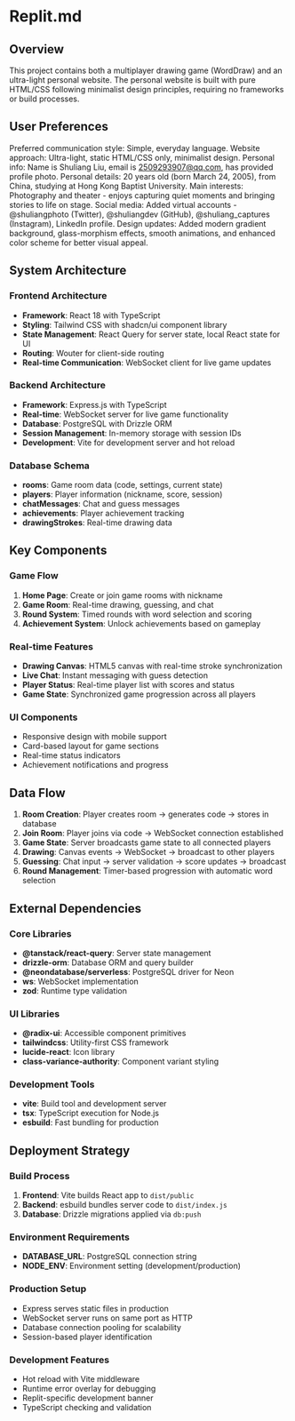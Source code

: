 # Replit.md

## Overview

This project contains both a multiplayer drawing game (WordDraw) and an ultra-light personal website. The personal website is built with pure HTML/CSS following minimalist design principles, requiring no frameworks or build processes.

## User Preferences

Preferred communication style: Simple, everyday language.
Website approach: Ultra-light, static HTML/CSS only, minimalist design.
Personal info: Name is Shuliang Liu, email is 2509293907@qq.com, has provided profile photo.
Personal details: 20 years old (born March 24, 2005), from China, studying at Hong Kong Baptist University.
Main interests: Photography and theater - enjoys capturing quiet moments and bringing stories to life on stage.
Social media: Added virtual accounts - @shuliangphoto (Twitter), @shuliangdev (GitHub), @shuliang_captures (Instagram), LinkedIn profile.
Design updates: Added modern gradient background, glass-morphism effects, smooth animations, and enhanced color scheme for better visual appeal.

## System Architecture

### Frontend Architecture
- **Framework**: React 18 with TypeScript
- **Styling**: Tailwind CSS with shadcn/ui component library
- **State Management**: React Query for server state, local React state for UI
- **Routing**: Wouter for client-side routing
- **Real-time Communication**: WebSocket client for live game updates

### Backend Architecture
- **Framework**: Express.js with TypeScript
- **Real-time**: WebSocket server for live game functionality
- **Database**: PostgreSQL with Drizzle ORM
- **Session Management**: In-memory storage with session IDs
- **Development**: Vite for development server and hot reload

### Database Schema
- **rooms**: Game room data (code, settings, current state)
- **players**: Player information (nickname, score, session)
- **chatMessages**: Chat and guess messages
- **achievements**: Player achievement tracking
- **drawingStrokes**: Real-time drawing data

## Key Components

### Game Flow
1. **Home Page**: Create or join game rooms with nickname
2. **Game Room**: Real-time drawing, guessing, and chat
3. **Round System**: Timed rounds with word selection and scoring
4. **Achievement System**: Unlock achievements based on gameplay

### Real-time Features
- **Drawing Canvas**: HTML5 canvas with real-time stroke synchronization
- **Live Chat**: Instant messaging with guess detection
- **Player Status**: Real-time player list with scores and status
- **Game State**: Synchronized game progression across all players

### UI Components
- Responsive design with mobile support
- Card-based layout for game sections
- Real-time status indicators
- Achievement notifications and progress

## Data Flow

1. **Room Creation**: Player creates room → generates code → stores in database
2. **Join Room**: Player joins via code → WebSocket connection established
3. **Game State**: Server broadcasts game state to all connected players
4. **Drawing**: Canvas events → WebSocket → broadcast to other players
5. **Guessing**: Chat input → server validation → score updates → broadcast
6. **Round Management**: Timer-based progression with automatic word selection

## External Dependencies

### Core Libraries
- **@tanstack/react-query**: Server state management
- **drizzle-orm**: Database ORM and query builder
- **@neondatabase/serverless**: PostgreSQL driver for Neon
- **ws**: WebSocket implementation
- **zod**: Runtime type validation

### UI Libraries
- **@radix-ui**: Accessible component primitives
- **tailwindcss**: Utility-first CSS framework
- **lucide-react**: Icon library
- **class-variance-authority**: Component variant styling

### Development Tools
- **vite**: Build tool and development server
- **tsx**: TypeScript execution for Node.js
- **esbuild**: Fast bundling for production

## Deployment Strategy

### Build Process
1. **Frontend**: Vite builds React app to `dist/public`
2. **Backend**: esbuild bundles server code to `dist/index.js`
3. **Database**: Drizzle migrations applied via `db:push`

### Environment Requirements
- **DATABASE_URL**: PostgreSQL connection string
- **NODE_ENV**: Environment setting (development/production)

### Production Setup
- Express serves static files in production
- WebSocket server runs on same port as HTTP
- Database connection pooling for scalability
- Session-based player identification

### Development Features
- Hot reload with Vite middleware
- Runtime error overlay for debugging
- Replit-specific development banner
- TypeScript checking and validation